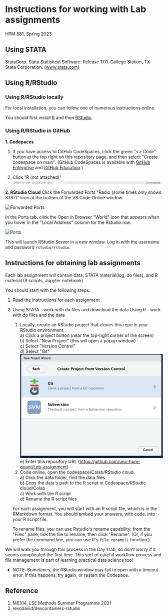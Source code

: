 # Instructions for working with Lab assignments

HPM 881, Spring 2023

## Using STATA
StataCorp. Stata Statistical Software: Release 17.0. College Station, TX: Stata Corporation.  (www.stata.com) 

## Using R/RStudio

### Using R/RStudio locally

For local installation, you can follow one of numerous instructions online.   

You should first install [R](https://cran.r-project.org) and then [RStudio](http://www.rstudio.com).


### Using R/RStudio in GitHub

**1. Codepaces**

1) If you have access to GitHub CodeSpaces, click the green "<> Code" button at the top right on this repository page, and then select "Create codespace on main". (GitHub CodeSpaces is available with [GitHub Enterprise](https://github.com/enterprise) and [GitHub Education](https://education.github.com/).)

2) Click "R (not attached)"
   ![codespace1.png](img/codespace1.png)


**2. RStudio Cloud**
Click the Forwarded Ports "Radio (some times only shows 8787)" icon at the bottom of the VS Code Online window.

![Forwarded Ports](img/forwarded_ports.png)

In the Ports tab, click the Open in Browser "World" icon that appears when you hover in the "Local Address" column for the Rstudio row.

![Ports](img/ports.png)

This will launch RStudio Server in a new window. Log in with the username and password `rstudio/rstudio`. 

## Instructions for obtaining lab assignments

Each lab assignment will contain data, STATA material(log, do files), and R material (R scripts, Jupyter notebook)

You should start with the following steps.

1.  Read the instructions for each assignment
2.  Using STATA - work with do files and download the data
    Using R -  work with do files and the data

    1) Locally, create an RStudio project that clones this repo in your RStudio environment.  
    a) Click a project button (near the top-right corner of the screen)  
    b) Select "New Project" (this will open a popup window)  
    c) Select "Version Control"  
    d) Select "Git"  ![R studio.png](img/R%20studio%201.png)
    e) Enter this repository URL (https://github.com/unc-hpm-quant/Lab-assignment)  
    2) Code online, open the codespace/Colab/RStudio cloud.  
    a) Click the data folder, find the data files  
    b) Copy the data's path to the R script in Codespace/RStudio cloud/Colab  
    c) Work with the R script  
    d) Rename the R script files

    For each assignment, you will start with an R script file, which is in the RMarkdown format.  You should embed your answers, with code, into your R script file.

    To rename files, you can use Rstudio's rename capability: from the "Files" pane, tick the file to rename, then click "Rename".  (Or, if you prefer the command line, you can use R's `file.rename()` function.)

We will walk you through this process in the Day 1 lab, so don't worry if it seems complicated the first time.  This sort of careful workflow process and file management is part of learning practical data science too!

* NOTE: Sometimes, the RStudio window may fail to open with a timeout error. If this happens, try again, or restart the Codepace.
## Reference
1. ME314, LSE Methods Summer Programme 2021
2. revodavid/devcontainers-rstudio
